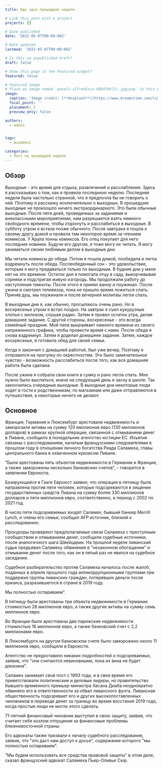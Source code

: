 ```yaml
---
title: Еще одна прошедшая неделя.

# Link this post with a project
projects: []

# Date published
date: '2022-05-07T00:00:00Z'

# Date updated
lastmod: '2022-05-07T00:00:00Z'

# Is this an unpublished draft?
draft: false

# Show this page in the Featured widget?
featured: false

# Featured image
# Place an image named `pexels-alfredinix-6894704(1).jpg/png` in this page's folder and customize its options here.
image:
  caption: 'Image credit: [**Unsplash**](https://www.dreamstime.com/time-calendar-background-abstract-image-pages-dates-image116683190)'
  focal_point: ''
  placement: 2
  preview_only: false

authors:
  - admin


tags:
  - Academic

categories:
  - Пост по прошедшей неделе
---
```


## Обзор

Выходные - это время для отдыха, развлечений и расслабления. Здесь я рассказываю о том, как я провела последнюю неделю. Последняя неделя была настолько странной, что я предпочла бы не говорить о ней. Поэтому я расскажу исключительно о выходных. В прошедшие выходные не произошло ничего экстраординарного. Это были обычные выходные. После пяти дней, проведенных за заданиями и внеклассными мероприятиями, нам разрешается взять немного свободного времени, чтобы отдохнуть и расслабиться в выходные. В субботу утром я встала позже обычного. После завтрака я пошла к своему другу домой и провела там некоторое время за чтением комиксов. У Арула тонны комиксов. Его отец покупает для него последние новинки. Будучи его другом, я тоже могу их читать. Я могу заниматься своим любимым делом в выходные дни.

Мы читали комиксы до обеда. Потом я пошла домой, пообедала и легла вздремнуть после обеда. Послеобеденный сон - это удовольствие, которым я могу предаваться только по выходным. В будние дни у меня нет на это времени. Остаток дня я помогала отцу в саду, выкорчевывая сорняки и подстригая живую изгородь. Мы продолжали работу до наступления темноты. После этого я принял ванну и поужинал. После ужина я смотрел телевизор, пока не пришло время ложиться спать. Приняв душ, мы поужинали и после вечерней молитвы легли спать.

В выходные дни я, как обычно, просыпаюсь очень рано. Но в воскресенье утром я встал поздно. На завтрак я съел кукурузные хлопья с молоком, слушая радио. Затем я провел остаток утра, делая домашнее задание. С другой стороны, воскресенье - это всегда семейный праздник. Мой папа выкраивает немного времени из своего напряженного графика, чтобы провести время с нами. После обеда я снова вздремнул. Затем я доделал домашнее задание. Затем, каждое воскресенье, я готовила обед для своей семьи.

Когда я закончил с домашней работой, был уже вечер. Поэтому я отправился на прогулку по окрестностям. Это было замечательное чувство - возможность расслабиться после того, как вся домашняя работа была сделана.

После ужина я собрала свои книги в сумку и рано легла спать. Мне нужно было выспаться, иначе на следующий день я засну в школе. Так закончились очередные выходные. В выходные дни некоторые люди ходят в гости к родственникам, по магазинам или даже отправляются в путешествия, а некоторые ничего не делают.


## Основное

 Франция, Германия и Люксембург арестовали недвижимость и заморозили активы на сумму 120 миллионов евро (130 миллионов долларов) в рамках крупной операции, связанной с отмыванием денег в Ливане, сообщило в понедельник агентство юстиции ЕС. 
Изъятия связаны с расследованием, начатым французскими следователями в прошлом году в отношении личного богатства Риада Саламеха, главы центрального банка в охваченном кризисом Ливане.

"Были арестованы пять объектов недвижимости в Германии и Франции, а также заморожены несколько банковских счетов", - говорится в заявлении Евроюста.

Базирующийся в Гааге Евроюст заявил, что операция в пятницу была направлена против пяти человек, которые подозреваются в хищении государственных средств Ливана на сумму более 330 миллионов долларов и пяти миллионов евро, соответственно, в период с 2002 по 2021 год.

В число пяти подозреваемых входят Саламех, бывший банкир Merrill Lynch, и члены его семьи, сообщил AFP источник, близкий к расследованию.

Прокуроры проверяют предполагаемые связи Саламеха с преступным сообществом и отмыванием денег, сообщили судебные источники, после аналогичного шага Швейцарии.
На прошлой неделе ливанский судья предъявил Саламеху обвинения в "незаконном обогащении" и отмывании денег после того, как он в пятый раз не явился на судебное заседание.

Судебное разбирательство против Саламеха началось после жалоб, поданных в апреле прошлого года антикоррупционными группами при поддержке группы ливанских граждан, потерявших деньги после кризиса, разразившегося в стране в 2019 году. 

Мы полностью оспариваем".

В пятницу были арестованы три объекта недвижимости в Германии стоимостью 28 миллионов евро, а также другие активы на сумму семь миллионов евро.

Во Франции были арестованы две парижские недвижимости стоимостью 16 миллионов евро, а также банковский счет с 2,2 миллионами евро.

В Люксембурге на другом банковском счете было заморожено около 11 миллионов евро, сообщили в Евроюсте.

Агентство не предоставило никаких подробностей о подозреваемых, заявив, что "они считаются невиновными, пока их вина не будет доказана".

Саламех занимает свой пост с 1993 года, и в свое время его приветствовали политические и деловые лидеры, но правительство бывшего временного премьер-министра Хасана Диаба неоднократно обвиняло его в ответственности за обвал ливанского фунта.
Ливанская общественность подозревает его и других высокопоставленных чиновников в переводе денег за границу во время восстания 2019 года, когда простые люди не могли этого сделать.

71-летний финансовый чиновник выступил в свою защиту, заявив, что считает себя козлом отпущения за финансовые проблемы ближневосточной страны.

Его адвокаты также призвали к началу судебного расследования, заявив, что "это даст нам доступ к досье", содержание которого "мы полностью оспариваем".

"Мы будем использовать все средства правовой защиты" в этом деле, сказал французский адвокат Саламеха Пьер-Оливье Сюр.


